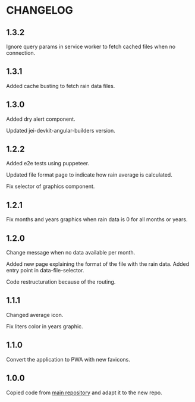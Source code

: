 # CHANGELOG

## 1.3.2

Ignore query params in service worker to fetch cached files when no connection.

## 1.3.1

Added cache busting to fetch rain data files.

## 1.3.0

Added dry alert component.

Updated jei-devkit-angular-builders version.

## 1.2.2

Added e2e tests using puppeteer.

Updated file format page to indicate how rain average is calculated.

Fix selector of graphics component.

## 1.2.1

Fix months and years graphics when rain data is 0 for all months or years.

## 1.2.0

Change message when no data available per month.

Added new page explaining the format of the file with the rain data. Added entry point in data-file-selector.

Code restructuration because of the routing.

## 1.1.1

Changed average icon.

Fix liters color in years graphic.

## 1.1.0

Convert the application to PWA with new favicons.

## 1.0.0

Copied code from [main repository](https://github.com/jaimemartinmartin15/jaimeelingeniero.es) and adapt it to the new repo.
